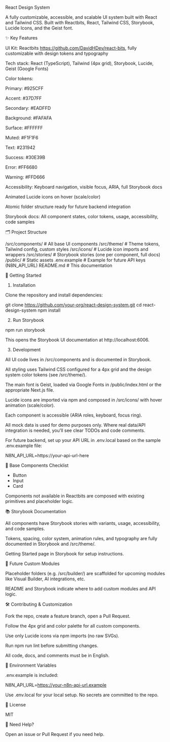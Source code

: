 React Design System

A fully customizable, accessible, and scalable UI system built with React and Tailwind CSS.
Built with Reactbits, React, Tailwind CSS, Storybook, Lucide Icons, and the Geist font.

✨ Key Features

UI Kit: Reactbits https://github.com/DavidHDev/react-bits, fully customizable with design tokens and typography

Tech stack: React (TypeScript), Tailwind (4px grid), Storybook, Lucide, Geist (Google Fonts)

Color tokens:

Primary: #925CFF

Accent: #37D7FF

Secondary: #EADFFD

Background: #FAFAFA

Surface: #FFFFFF

Muted: #F1F1F6

Text: #231942

Success: #30E39B

Error: #FF6680

Warning: #FFD666

Accessibility: Keyboard navigation, visible focus, ARIA, full Storybook docs

Animated Lucide icons on hover (scale/color)

Atomic folder structure ready for future backend integration

Storybook docs: All component states, color tokens, usage, accessibility, code samples

🗂️ Project Structure

/src/components/   # All base UI components
/src/theme/        # Theme tokens, Tailwind config, custom styles
/src/icons/        # Lucide icon imports and wrappers
/src/stories/      # Storybook stories (one per component, full docs)
/public/           # Static assets
.env.example       # Example for future API keys (N8N_API_URL)
README.md          # This documentation

🚀 Getting Started

1. Installation

Clone the repository and install dependencies:

git clone https://github.com/your-org/react-design-system.git
cd react-design-system
npm install

2. Run Storybook

npm run storybook

This opens the Storybook UI documentation at http://localhost:6006.

3. Development

All UI code lives in /src/components and is documented in Storybook.

All styling uses Tailwind CSS configured for a 4px grid and the design system color tokens (see /src/theme/).

The main font is Geist, loaded via Google Fonts in /public/index.html or the appropriate Next.js file.

Lucide icons are imported via npm and composed in /src/icons/ with hover animation (scale/color).

Each component is accessible (ARIA roles, keyboard, focus ring).

All mock data is used for demo purposes only. Where real data/API integration is needed, you’ll see clear TODOs and code comments.

For future backend, set up your API URL in .env.local based on the sample .env.example file:

N8N_API_URL=https://your-api-url-here

🧩 Base Components Checklist


- Button
- Input
- Card

Components not available in Reactbits are composed with existing primitives and placeholder logic.

📚 Storybook Documentation

All components have Storybook stories with variants, usage, accessibility, and code samples.

Tokens, spacing, color system, animation rules, and typography are fully documented in Storybook and /src/theme/.

Getting Started page in Storybook for setup instructions.

🔮 Future Custom Modules

Placeholder folders (e.g. /src/builder/) are scaffolded for upcoming modules like Visual Builder, AI integrations, etc.

README and Storybook indicate where to add custom modules and API logic.

🛠️ Contributing & Customization

Fork the repo, create a feature branch, open a Pull Request.

Follow the 4px grid and color palette for all custom components.

Use only Lucide icons via npm imports (no raw SVGs).

Run npm run lint before submitting changes.

All code, docs, and comments must be in English.

🔐 Environment Variables

.env.example is included:

N8N_API_URL=https://your-n8n-api-url.example

Use .env.local for your local setup. No secrets are committed to the repo.

👀 License

MIT

💬 Need Help?

Open an issue or Pull Request if you need help.

